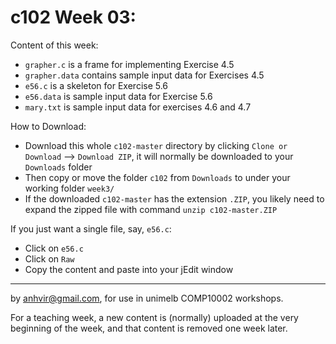  c102 Week 03:
=======
Content of this week:
  * `grapher.c` is a frame for implementing Exercise 4.5
  * `grapher.data` contains sample input data for Exercises 4.5
  * `e56.c` is a skeleton for Exercise 5.6
  * `e56.data` is sample input data for Exercise 5.6
  * `mary.txt` is sample input data for exercises 4.6 and 4.7

How to Download:
  * Download this whole `c102-master` directory by clicking `Clone or Download` --> `Download ZIP`, it will normally be downloaded to your `Downloads` folder
  * Then copy or move the folder `c102` from `Downloads` to under your working folder `week3/`
  * If the downloaded `c102-master` has the extension `.ZIP`, you likely need to expand the zipped file with command `unzip c102-master.ZIP`

If you just want a single file, say, `e56.c`:
  * Click on `e56.c` 
  * Click on `Raw`
  * Copy the content and paste into your jEdit window 

-------------------------------------------------------------
by anhvir@gmail.com, for use in unimelb COMP10002 workshops.

For a teaching week, a new content is (normally) uploaded at the very beginning of the week, and that content is removed one week later.

